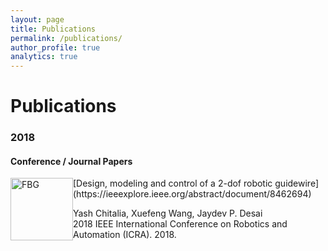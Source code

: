 ```yaml
---
layout: page
title: Publications
permalink: /publications/
author_profile: true
analytics: true
---
```


# Publications

### 2018
#### Conference / Journal Papers


<img style="float: left;" src="photos/FBG.gif" alt="FBG" width="100" height="100">
[Design, modeling and control of a 2-dof robotic guidewire](https://ieeexplore.ieee.org/abstract/document/8462694)

Yash Chitalia, Xuefeng Wang, Jaydev P. Desai<br />
2018 IEEE International Conference on Robotics and Automation (ICRA). 2018.
